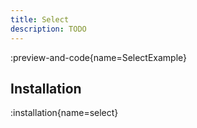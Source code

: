 ```yaml
---
title: Select
description: TODO
---
```


:preview-and-code{name=SelectExample}

## Installation

:installation{name=select}
